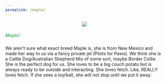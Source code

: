 ```yaml
---
permalink: /maple/
---
```

<p align="center">
    <img src="/images/maple.png" />
</p>

<h5 style="color: #5ABB71;">Maple!</h5>

We aren’t sure what exact breed Maple is, she is from New Mexico and made her way to us via a fancy private jet (Pilots for Paws). We think she is a Cattle Dog/Australian Shepherd Mix of some sort, maybe Border Collie. She is the perfect dog for us. She loves to be a big couch potato but is always ready to be outside and interacting. She loves fetch. Like, REALLY loves fetch. If she sees a toy/ball, she will not stop until we put it away.